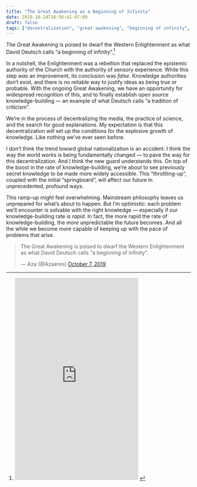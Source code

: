 ```yaml
---
title: "The Great Awakening as a Beginning of Infinity"
date: 2019-10-24T16:56:41-07:00
draft: false
tags: ["decentralization", "great awakening", "beginning of infinity", "progress", "knowledge", "epistemology", "philosophy"]
---
```


The Great Awakening is poised to dwarf the Western Enlightenment as what David Deutsch calls “a beginning of infinity”.[^1]

In a nutshell, the Enlightenment was a rebellion that replaced the epistemic authority of the Church with the authority of sensory experience. While this step _was_ an improvement, its conclusion was _false_. Knowledge authorities don’t exist, and there is no reliable way to justify ideas as being true or probable. With the ongoing Great Awakening, we have an opportunity for widespread recognition of this, and to finally establish open source knowledge-building — an example of what Deutsch calls “a tradition of criticism”.

We’re in the process of decentralizing the media, the practice of science, and the search for good explanations. My expectation is that this decentralization _will_ set up the conditions for the explosive growth of knowledge. Like nothing we’ve ever seen before.

I don’t think the trend toward global nationalization is an accident. I think the way the world works is being fundamentally changed — to pave the way for this decentralization. And I think the new guard understands this. On top of the boost in the rate of knowledge-building, we’re about to see previously secret knowledge to be made more widely accessible. This “throttling-up”, coupled with the initial “springboard”, will affect our future in unprecedented, profound ways.

This ramp-up might feel overwhelming. Mainstream philosophy leaves us unprepared for what’s about to happen. But I’m optimistic: each problem we’ll encounter is solvable with the right knowledge — especially if our knowledge-building rate is _rapid_. In fact, the more rapid the rate of knowledge-building, the _more_ unpredictable the future becomes. And all the while we become _more_ capable of keeping up with the pace of problems that arise.

<blockquote class="twitter-tweet" data-lang="en" data-theme="dark"><p lang="en" dir="ltr">The Great Awakening is poised to dwarf the Western Enlightenment as what David Deutsch calls “a beginning of infinity”.</p>&mdash; Aza (@Azaeres) <a href="https://twitter.com/Azaeres/status/1181357408007815168?ref_src=twsrc%5Etfw">October 7, 2019</a></blockquote>
<script async src="https://platform.twitter.com/widgets.js" charset="utf-8"></script>

[^1]: <iframe type="text/html" width="336" height="550" frameborder="0" allowfullscreen style="max-width:100%" src="https://read.amazon.com/kp/card?asin=B005DXR5ZC&preview=inline&linkCode=kpe&ref_=cm_sw_r_kb_dp_WXJSDbTZBYKG5" ></iframe>
